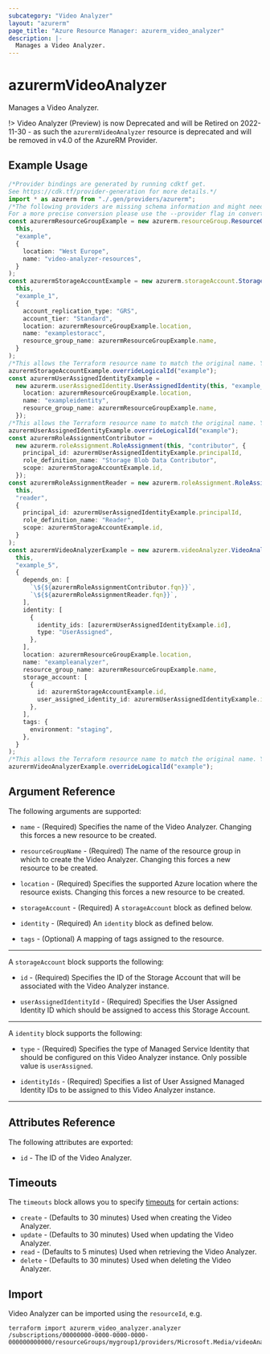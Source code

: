```yaml
---
subcategory: "Video Analyzer"
layout: "azurerm"
page_title: "Azure Resource Manager: azurerm_video_analyzer"
description: |-
  Manages a Video Analyzer.
---
```


# azurermVideoAnalyzer

Manages a Video Analyzer.

!> Video Analyzer (Preview) is now Deprecated and will be Retired on 2022-11-30 - as such the `azurermVideoAnalyzer` resource is deprecated and will be removed in v4.0 of the AzureRM Provider.

## Example Usage

```typescript
/*Provider bindings are generated by running cdktf get.
See https://cdk.tf/provider-generation for more details.*/
import * as azurerm from "./.gen/providers/azurerm";
/*The following providers are missing schema information and might need manual adjustments to synthesize correctly: azurerm.
For a more precise conversion please use the --provider flag in convert.*/
const azurermResourceGroupExample = new azurerm.resourceGroup.ResourceGroup(
  this,
  "example",
  {
    location: "West Europe",
    name: "video-analyzer-resources",
  }
);
const azurermStorageAccountExample = new azurerm.storageAccount.StorageAccount(
  this,
  "example_1",
  {
    account_replication_type: "GRS",
    account_tier: "Standard",
    location: azurermResourceGroupExample.location,
    name: "examplestoracc",
    resource_group_name: azurermResourceGroupExample.name,
  }
);
/*This allows the Terraform resource name to match the original name. You can remove the call if you don't need them to match.*/
azurermStorageAccountExample.overrideLogicalId("example");
const azurermUserAssignedIdentityExample =
  new azurerm.userAssignedIdentity.UserAssignedIdentity(this, "example_2", {
    location: azurermResourceGroupExample.location,
    name: "exampleidentity",
    resource_group_name: azurermResourceGroupExample.name,
  });
/*This allows the Terraform resource name to match the original name. You can remove the call if you don't need them to match.*/
azurermUserAssignedIdentityExample.overrideLogicalId("example");
const azurermRoleAssignmentContributor =
  new azurerm.roleAssignment.RoleAssignment(this, "contributor", {
    principal_id: azurermUserAssignedIdentityExample.principalId,
    role_definition_name: "Storage Blob Data Contributor",
    scope: azurermStorageAccountExample.id,
  });
const azurermRoleAssignmentReader = new azurerm.roleAssignment.RoleAssignment(
  this,
  "reader",
  {
    principal_id: azurermUserAssignedIdentityExample.principalId,
    role_definition_name: "Reader",
    scope: azurermStorageAccountExample.id,
  }
);
const azurermVideoAnalyzerExample = new azurerm.videoAnalyzer.VideoAnalyzer(
  this,
  "example_5",
  {
    depends_on: [
      `\${${azurermRoleAssignmentContributor.fqn}}`,
      `\${${azurermRoleAssignmentReader.fqn}}`,
    ],
    identity: [
      {
        identity_ids: [azurermUserAssignedIdentityExample.id],
        type: "UserAssigned",
      },
    ],
    location: azurermResourceGroupExample.location,
    name: "exampleanalyzer",
    resource_group_name: azurermResourceGroupExample.name,
    storage_account: [
      {
        id: azurermStorageAccountExample.id,
        user_assigned_identity_id: azurermUserAssignedIdentityExample.id,
      },
    ],
    tags: {
      environment: "staging",
    },
  }
);
/*This allows the Terraform resource name to match the original name. You can remove the call if you don't need them to match.*/
azurermVideoAnalyzerExample.overrideLogicalId("example");

```

## Argument Reference

The following arguments are supported:

*   `name` - (Required) Specifies the name of the Video Analyzer. Changing this forces a new resource to be created.

*   `resourceGroupName` - (Required) The name of the resource group in which to create the Video Analyzer. Changing this forces a new resource to be created.

*   `location` - (Required) Specifies the supported Azure location where the resource exists. Changing this forces a new resource to be created.

*   `storageAccount` - (Required) A `storageAccount` block as defined below.

*   `identity` - (Required) An `identity` block as defined below.

*   `tags` - (Optional) A mapping of tags assigned to the resource.

***

A `storageAccount` block supports the following:

*   `id` - (Required) Specifies the ID of the Storage Account that will be associated with the Video Analyzer instance.

*   `userAssignedIdentityId` - (Required) Specifies the User Assigned Identity ID which should be assigned to access this Storage Account.

***

A `identity` block supports the following:

*   `type` - (Required) Specifies the type of Managed Service Identity that should be configured on this Video Analyzer instance. Only possible value is `userAssigned`.

*   `identityIds` - (Required) Specifies a list of User Assigned Managed Identity IDs to be assigned to this Video Analyzer instance.

***

## Attributes Reference

The following attributes are exported:

* `id` - The ID of the Video Analyzer.

## Timeouts

The `timeouts` block allows you to specify [timeouts](https://www.terraform.io/language/resources/syntax#operation-timeouts) for certain actions:

* `create` - (Defaults to 30 minutes) Used when creating the Video Analyzer.
* `update` - (Defaults to 30 minutes) Used when updating the Video Analyzer.
* `read` - (Defaults to 5 minutes) Used when retrieving the Video Analyzer.
* `delete` - (Defaults to 30 minutes) Used when deleting the Video Analyzer.

## Import

Video Analyzer can be imported using the `resourceId`, e.g.

```console
terraform import azurerm_video_analyzer.analyzer /subscriptions/00000000-0000-0000-0000-000000000000/resourceGroups/mygroup1/providers/Microsoft.Media/videoAnalyzers/analyzer1
```
